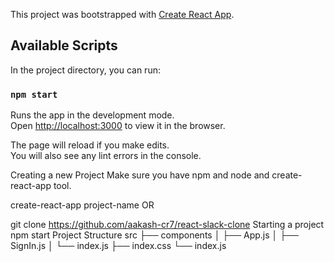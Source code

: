 This project was bootstrapped with [Create React App](https://github.com/facebook/create-react-app).

## Available Scripts

In the project directory, you can run:

### `npm start`

Runs the app in the development mode.<br />
Open [http://localhost:3000](http://localhost:3000) to view it in the browser.

The page will reload if you make edits.<br />
You will also see any lint errors in the console.

Creating a new Project
Make sure you have npm and node and create-react-app tool.

create-react-app project-name
OR

git clone https://github.com/aakash-cr7/react-slack-clone
Starting a project
npm start
Project Structure
src
├── components
│ ├── App.js
│ ├── SignIn.js
│ └── index.js
├── index.css
└── index.js
